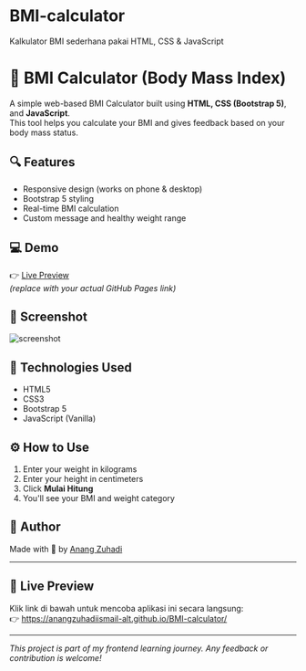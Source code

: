 # BMI-calculator
Kalkulator BMI sederhana pakai HTML, CSS &amp; JavaScript

# 🧮 BMI Calculator (Body Mass Index)

A simple web-based BMI Calculator built using **HTML, CSS (Bootstrap 5)**, and **JavaScript**.  
This tool helps you calculate your BMI and gives feedback based on your body mass status.

## 🔍 Features
- Responsive design (works on phone & desktop)
- Bootstrap 5 styling
- Real-time BMI calculation
- Custom message and healthy weight range

## 💻 Demo

👉 [Live Preview](https://username.github.io/bmi-calculator/)  
_(replace with your actual GitHub Pages link)_

## 📸 Screenshot

![screenshot](screenshot.png)

## 🚀 Technologies Used

- HTML5
- CSS3
- Bootstrap 5
- JavaScript (Vanilla)

## ⚙️ How to Use

1. Enter your weight in kilograms
2. Enter your height in centimeters
3. Click **Mulai Hitung**
4. You'll see your BMI and weight category

## 🧠 Author

Made with 💙 by [Anang Zuhadi](https://github.com/username)

---

## 🔗 Live Preview

Klik link di bawah untuk mencoba aplikasi ini secara langsung:  
👉 https://anangzuhadiismail-alt.github.io/BMI-calculator/



---

_This project is part of my frontend learning journey. Any feedback or contribution is welcome!_

